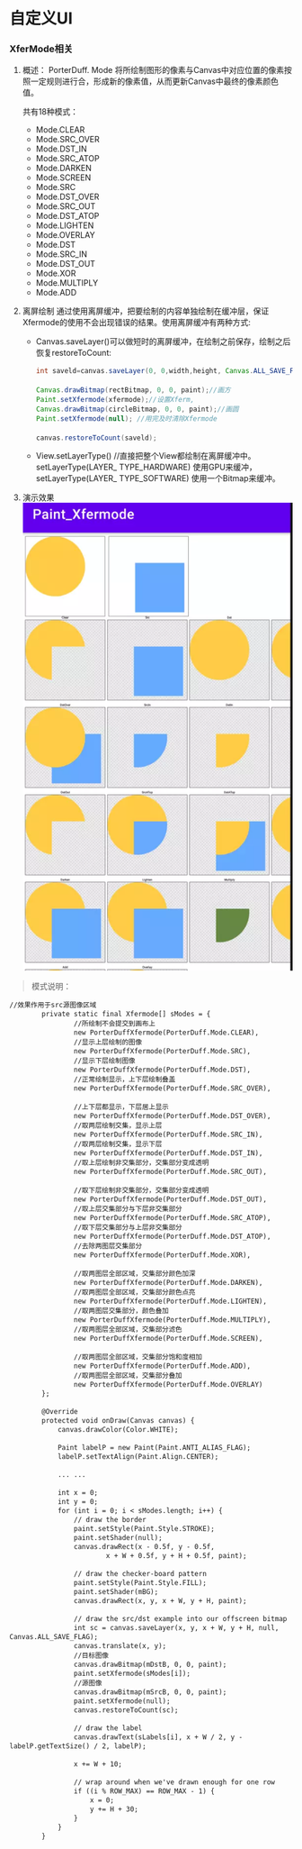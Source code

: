 # 自定义UI

### XferMode相关

1. 概述： PorterDuff. Mode
   将所绘制图形的像素与Canvas中对应位置的像素按照一定规则进行合，形成新的像素值，从而更新Canvas中最终的像素颜色值。

   共有18种模式：

   * Mode.CLEAR 
   * Mode.SRC_OVER 
   * Mode.DST_IN 
   * Mode.SRC_ATOP 
   * Mode.DARKEN
   * Mode.SCREEN 
   * Mode.SRC 
   * Mode.DST_OVER 
   * Mode.SRC_OUT 
   * Mode.DST_ATOP
   * Mode.LIGHTEN 
   * Mode.OVERLAY 
   * Mode.DST 
   * Mode.SRC_IN 
   * Mode.DST_OUT 
   * Mode.XOR
   * Mode.MULTIPLY 
   * Mode.ADD


2. 离屏绘制
   通过使用离屏缓冲，把要绘制的内容单独绘制在缓冲层，保证Xfermode的使用不会出现错误的结果。使用离屏缓冲有两种方式:

   * Canvas.saveLayer()可以做短时的离屏缓冲，在绘制之前保存，绘制之后恢复restoreToCount:

     ```java
     int saveld=canvas.saveLayer(0, 0,width,height, Canvas.ALL_SAVE_FLAG);

     Canvas.drawBitmap(rectBitmap, 0, 0, paint);//画方
     Paint.setXfermode(xfermode);//设置Xferm,
     Canvas.drawBitmap(circleBitmap, 0, 0, paint);//画圆
     Paint.setXfermode(null); //用完及时清除Xfermode

     canvas.restoreToCount(saveld);
     ```

   * View.setLayerType() //直接把整个View都绘制在离屏缓冲中。
     setLayerType(LAYER_ TYPE_HARDWARE) 使用GPU来缓冲，
     setLayerType(LAYER_ TYPE_SOFTWARE) 使用一个Bitmap来缓冲。


3. 演示效果 ![xfermode](./images/README_XferMode-1629819356324.webp)

> 模式说明：

```
//效果作用于src源图像区域
        private static final Xfermode[] sModes = {
                //所绘制不会提交到画布上
                new PorterDuffXfermode(PorterDuff.Mode.CLEAR),
                //显示上层绘制的图像
                new PorterDuffXfermode(PorterDuff.Mode.SRC),
                //显示下层绘制图像
                new PorterDuffXfermode(PorterDuff.Mode.DST),
                //正常绘制显示，上下层绘制叠盖
                new PorterDuffXfermode(PorterDuff.Mode.SRC_OVER),

                //上下层都显示，下层居上显示
                new PorterDuffXfermode(PorterDuff.Mode.DST_OVER),
                //取两层绘制交集，显示上层
                new PorterDuffXfermode(PorterDuff.Mode.SRC_IN),
                //取两层绘制交集，显示下层
                new PorterDuffXfermode(PorterDuff.Mode.DST_IN),
                //取上层绘制非交集部分，交集部分变成透明
                new PorterDuffXfermode(PorterDuff.Mode.SRC_OUT),

                //取下层绘制非交集部分，交集部分变成透明
                new PorterDuffXfermode(PorterDuff.Mode.DST_OUT),
                //取上层交集部分与下层非交集部分
                new PorterDuffXfermode(PorterDuff.Mode.SRC_ATOP),
                //取下层交集部分与上层非交集部分
                new PorterDuffXfermode(PorterDuff.Mode.DST_ATOP),
                //去除两图层交集部分
                new PorterDuffXfermode(PorterDuff.Mode.XOR),

                //取两图层全部区域，交集部分颜色加深
                new PorterDuffXfermode(PorterDuff.Mode.DARKEN),
                //取两图层全部区域，交集部分颜色点亮
                new PorterDuffXfermode(PorterDuff.Mode.LIGHTEN),
                //取两图层交集部分，颜色叠加
                new PorterDuffXfermode(PorterDuff.Mode.MULTIPLY),
                //取两图层全部区域，交集部分滤色
                new PorterDuffXfermode(PorterDuff.Mode.SCREEN),

                //取两图层全部区域，交集部分饱和度相加
                new PorterDuffXfermode(PorterDuff.Mode.ADD),
                //取两图层全部区域，交集部分叠加
                new PorterDuffXfermode(PorterDuff.Mode.OVERLAY)
        };
        
        @Override
        protected void onDraw(Canvas canvas) {
            canvas.drawColor(Color.WHITE);

            Paint labelP = new Paint(Paint.ANTI_ALIAS_FLAG);
            labelP.setTextAlign(Paint.Align.CENTER);

            ... ...

            int x = 0;
            int y = 0;
            for (int i = 0; i < sModes.length; i++) {
                // draw the border
                paint.setStyle(Paint.Style.STROKE);
                paint.setShader(null);
                canvas.drawRect(x - 0.5f, y - 0.5f,
                        x + W + 0.5f, y + H + 0.5f, paint);

                // draw the checker-board pattern
                paint.setStyle(Paint.Style.FILL);
                paint.setShader(mBG);
                canvas.drawRect(x, y, x + W, y + H, paint);

                // draw the src/dst example into our offscreen bitmap
                int sc = canvas.saveLayer(x, y, x + W, y + H, null, Canvas.ALL_SAVE_FLAG);
                canvas.translate(x, y);
                //目标图像
                canvas.drawBitmap(mDstB, 0, 0, paint);
                paint.setXfermode(sModes[i]);
                //源图像
                canvas.drawBitmap(mSrcB, 0, 0, paint);
                paint.setXfermode(null);
                canvas.restoreToCount(sc);

                // draw the label
                canvas.drawText(sLabels[i], x + W / 2, y - labelP.getTextSize() / 2, labelP);

                x += W + 10;

                // wrap around when we've drawn enough for one row
                if ((i % ROW_MAX) == ROW_MAX - 1) {
                    x = 0;
                    y += H + 30;
                }
            }
        }
```

